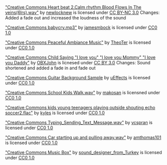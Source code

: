 ["Creative Commons Heart beat 2.Calm rhythm Blood Flows In The veins(6lrs).wav"](https://freesound.org/people/newlocknew/sounds/612642/) by [newlocknew](https://freesound.org/people/newlocknew/) is licensed under [CC BY-NC 3.0](https://creativecommons.org/licenses/by-nc/3.0/) Changes: Added a fade out and increased the loudness of the sound

["Creative Commons babycry.mp3"](https://freesound.org/people/jamesmbock/sounds/458646/) by [jamesmbock](https://freesound.org/people/jamesmbock/) is licensed under [CC0 1.0](https://creativecommons.org/publicdomain/zero/1.0/)

["Creative Commons Peaceful Ambiance Music"](https://freesound.org/people/TheoTer/sounds/510948/) by [TheoTer](https://freesound.org/people/TheoTer/) is licensed under [CC0 1.0](https://creativecommons.org/publicdomain/zero/1.0/)

["Creative Commons Child Saying "I love you" "I love you Mommy" "I love you Daddy"](https://freesound.org/people/OBXJohn/sounds/365638/) by [OBXJohn](https://freesound.org/people/OBXJohn/) is licnesed under [CC BY 3.0](https://creativecommons.org/licenses/by/3.0/) Changes: Sound shortened and added a fade in and fade out

["Creative Commons Guitar Background Sample](https://freesound.org/people/uEffects/sounds/327575/) by [uEffects](https://freesound.org/people/uEffects/) is licensed under [CC0 1.0](https://creativecommons.org/publicdomain/zero/1.0/) 

["Creative Commons School Kids Walk.wav"](https://freesound.org/people/makosan/sounds/34716/) by [makosan](https://freesound.org/people/makosan/) is licensned under [CC0 1.0](https://creativecommons.org/publicdomain/zero/1.0/)

["Creative Commons kids young teenagers playing outside shouting echo soccer2.flac"](https://freesound.org/people/kyles/sounds/454060/) by [kyles](https://freesound.org/people/kyles/) is licensed under [CC0 1.0](https://creativecommons.org/publicdomain/zero/1.0/)

["Creative Commons Typing_Sending_Text_Message.wav"](https://freesound.org/people/vcspran/sounds/344606/) by [vcspran](https://freesound.org/people/vcspran/) is licensed under [CC0 1.0](https://creativecommons.org/publicdomain/zero/1.0/)

["Creative Commons Car starting up and pulling away.wav"](https://freesound.org/people/amthomas101/sounds/175836/) by [amthomas101](https://freesound.org/people/amthomas101/) is licensed under [CC0 1.0](https://creativecommons.org/publicdomain/zero/1.0/)

["Creative Commons Music Box"](https://freesound.org/people/sound_designer_from_Turkey/sounds/613178/) by [sound_designer_from_Turkey](https://freesound.org/people/sound_designer_from_Turkey/) is licensed under [CC0 1.0](https://creativecommons.org/publicdomain/zero/1.0/)


